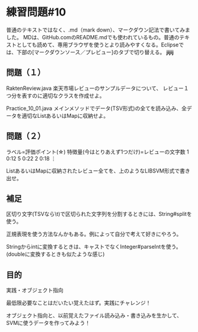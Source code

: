 # 練習問題#10 

普通のテキストではなく、.md（mark down）、マークダウン記法で書いてみました。
MDは、GitHub.comのREADME.mdでも使われているもの。普通のテキストとしても読めて、専用ブラウザを使うとより読みやすくなる。Eclipseでは、下部の[マークダウンソース／プレビュー]のタブで切り替える。
<b>jijij</b>

## 問題（１）
RaktenReview.java
楽天市場レビューのサンプルデータについて、
レビュー１つ分を表すのに適切なクラスを作成せよ。

Practice_10_01.java
メインメソッドでデータ(TSV形式)の全てを読み込み、全データを適切なListあるいはMapに収納せよ。


## 問題（２）
ラベル=評価ポイント(☆)    特徴量(今はとりあえず1つだけ)=レビューの文字数
    1 0:12
    5 0:22
    2 0:18
    ⋮

ListあるいはMapに収納されたレビュー全てを、上のようなLIBSVM形式で書き出せ。


## 補足

区切り文字(TSVなら\t)で区切られた文字列を分割するときには、String#splitを使う。

正規表現を使う方法なんかもある。例によって自分で考えて好きにやろう。

Stringからintに変換するときは、キャストでなくInteger#parseIntを使う。
(doubleに変換するときも似たような感じ)

## 目的
実践・オブジェクト指向

最低限必要なことはだいたい覚えたはず。実践にチャレンジ！

オブジェクト指向と、以前覚えたファイル読み込み・書き込みを生かして、SVMに使うデータを作ってみよう！
